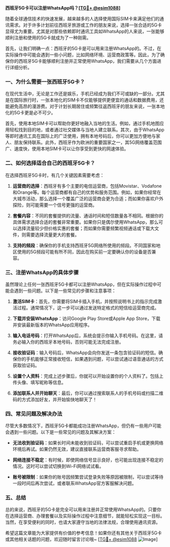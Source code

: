 **西班牙5G卡可以注册WhatsApp吗？[[TG💪+ @esim1088](https://t.me/s/esim1088)]**

随着全球通信技术的快速发展，越来越多的人选择使用国际SIM卡来满足他们的通讯需求。对于许多计划前往西班牙旅游或工作的朋友来说，选择一张合适的5G卡显得尤为重要。尤其是对那些依赖即时通讯工具如WhatsApp的人来说，一张能够顺利注册和使用的5G卡就成为了一种刚需。

首先，让我们明确一点：西班牙的5G卡是可以用来注册WhatsApp的。不过，在实际操作中可能会遇到一些小问题，比如网络环境、运营商政策等。因此，为了确保你的西班牙5G卡能够顺利注册并正常使用WhatsApp，我们需要从几个方面进行详细分析。

### **一、为什么需要一张西班牙5G卡？**

在现代生活中，无论是工作还是娱乐，手机已经成为我们不可或缺的一部分。尤其是在国际旅行时，一张本地化的SIM卡不仅能够提供更便宜的通话和数据费用，还能避免高昂的漫游费。对于计划长期居住或频繁往返西班牙的朋友来说，一张本地化的5G卡更是必不可少。

首先，使用本地SIM卡可以帮助你更好地融入当地的生活。例如，通过手机地图应用轻松找到目的地，或者通过社交媒体与当地人建立联系。其次，由于WhatsApp等即时通讯工具在国际上的广泛使用，拥有本地号码后，你可以更加方便地与家人、朋友保持联系。此外，西班牙作为欧洲的重要国家之一，其5G网络覆盖范围广、速度快，使用本地SIM卡可以让你享受到更快的网速体验。

### **二、如何选择适合自己的西班牙5G卡？**

在选择西班牙5G卡时，有几个关键因素需要考虑：

1. **运营商的选择**：西班牙有多个主要的电信运营商，包括Movistar、Vodafone和Orange等。每个运营商都有自己的优势和服务范围。例如，如果你经常在大城市活动，那么选择一个覆盖广泛的运营商会更为合适；而如果你喜欢户外探险，则可能需要一个信号更强的运营商。

2. **套餐内容**：不同的套餐提供的流量、通话时间和短信数量各不相同。根据你的具体需求选择合适的套餐非常重要。如果你只是偶尔使用WhatsApp，那么可以选择流量较少但价格实惠的套餐；而如果你需要频繁视频通话或下载大文件，则需要选择流量更大的套餐。

3. **支持的频段**：确保你的手机支持西班牙5G网络所使用的频段。不同国家和地区使用的5G频段可能有所不同，因此在购买前一定要确认你的设备是否兼容。

### **三、注册WhatsApp的具体步骤**

虽然理论上任何一张西班牙5G卡都可以注册WhatsApp，但在实际操作过程中可能会遇到一些问题。以下是一些常见的步骤和注意事项：

1. **激活SIM卡**：首先，你需要将SIM卡插入手机，并按照说明书上的指示完成激活过程。通常情况下，这一步可以通过发送特定格式的短信给运营商完成。

2. **下载并安装WhatsApp**：访问Google Play Store或Apple App Store，下载并安装最新版本的WhatsApp应用程序。

3. **输入电话号码**：打开WhatsApp后，系统会提示你输入手机号码。在这里，请务必输入你的西班牙本地号码，否则可能无法完成注册。

4. **接收验证码**：输入号码后，WhatsApp会向你发送一条包含验证码的短信。确保你的手机能够正常接收短信，如果遇到问题，可以尝试通过语音通话的方式获取验证码。

5. **设置个人资料**：完成上述步骤后，你就可以开始设置你的个人资料了。包括上传头像、填写昵称等信息。

6. **添加联系人并开始聊天**：最后，你可以通过搜索联系人的手机号码或扫描二维码的方式添加好友，并开始愉快地聊天了！

### **四、常见问题及解决办法**

尽管大多数情况下，西班牙5G卡都能成功注册WhatsApp，但仍有一些用户可能会遇到一些问题。以下是一些常见的问题及其解决方案：

- **无法收到验证码**：如果长时间未能收到验证码，可以尝试重启手机或更换网络环境后再试。如果仍然无效，建议直接联系运营商客服寻求帮助。

- **网络连接不稳定**：有时候，即使网络信号显示良好，也可能出现连接不稳定的情况。这时可以尝试切换到Wi-Fi网络试试看。

- **账号被限制**：如果你的账号因频繁尝试登录失败等原因被限制，可以尝试等待一段时间后再次尝试，或者联系WhatsApp官方客服解决问题。

### **五、总结**

总的来说，西班牙的5G卡是完全可以用来注册并正常使用WhatsApp的。只要你在选择运营商、办理套餐以及实际操作过程中注意细节，就能轻松实现这一目标。当然，在享受便利的同时，也请大家遵守当地的法律法规，合理使用通讯资源。

希望这篇文章能为大家提供有价值的参考信息！如果你还有其他关于西班牙5G卡或其他相关话题的问题，欢迎随时留言讨论哦~ [[TG💪+ @esim1088](https://t.me/s/esim1088) ![Image](https://i.postimg.cc/4NQfJmqS/Snipaste-2025-05-13-00-14-12.png)]